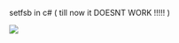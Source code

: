 setfsb in c# ( till now it DOESNT WORK !!!!! )

<img src='http://setfsb.googlecode.com/svn/first%20setfsb%20shot.jpg'>